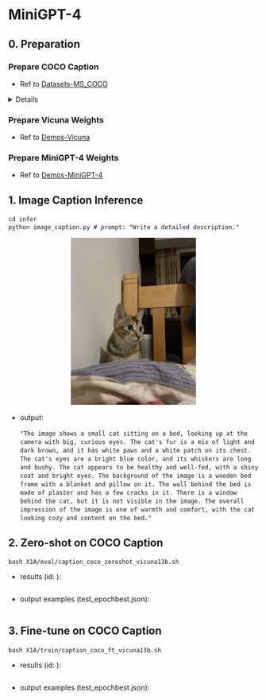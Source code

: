 # MiniGPT-4

## 0. Preparation

### Prepare COCO Caption

- Ref to [Datasets-MS_COCO](https://github.com/X1AOX1A/Datasets/tree/main/MS_COCO)

<details></summary>COCO Test Samples</summary>

```shell
{"image": "val2014/COCO_val2014_000000391895.jpg", 
"caption": ["A man with a red helmet on a small moped on a dirt road. ", 
            "Man riding a motor bike on a dirt road on the countryside.", 
            "A man riding on the back of a motorcycle.", 
            "A dirt path with a young person on a motor bike rests to the foreground of a verdant area with a bridge and a background of cloud-wreathed mountains. ", 
            "A man in a red shirt and a red hat is on a motorcycle on a hill side."]}, 
{"image": "val2014/COCO_val2014_000000060623.jpg", 
"caption": ["A young girl inhales with the intent of blowing out a candle. ", 
            "A young girl is preparing to blow out her candle.", 
            "A kid is to blow out the single candle in a bowl of birthday goodness. ", 
            "Girl blowing out the candle on an ice-cream ", 
            "A little girl is getting ready to blow out a candle on a small dessert."]}, 
{"image": "val2014/COCO_val2014_000000483108.jpg", 
"caption": ["A man on a bicycle riding next to a train", 
            "A person is riding a bicycle but there is a train in the background.", 
            "a red and white train and a man riding a bicycle", 
            "a guy that is riding his bike next to a train", 
            "A man riding a bike past a train traveling along tracks."]}, 
{"image": "val2014/COCO_val2014_000000384213.jpg",
"caption": ["A kitchen is shown with a variety of items on the counters.", 
            "A kitchen has the windows open and plaid curtains.", 
            "A kitchen with two windows and two metal sinks.", 
            "An older kitchen with cluttered counter tops but empty sink.", 
            "Glasses and bottles are placed near a kitchen sink."]}, 
{"image": "val2014/COCO_val2014_000000386164.jpg",
"caption": ["A wooden ball on top of a wooden stick.", 
            "The table is full of wooden spoons and utensils.", 
            "A wood table holding an assortment of wood cooking utensils.", 
            "A selection of wooden kitchen tools on a counter.", 
            "Wooden spoons are lined up on a table"]}, 
{"image": "val2014/COCO_val2014_000000223648.jpg",
"caption": ["Multiple wooden spoons are shown on a table top.", 
            "A table surrounded by chairs and filled with cooking utensils.", 
            "Wooden spoons laid out across a kitchen table.", 
            "Wooden spoons and forks are all over a table.", 
            "A table and chairs with wooden kitchen tools on top."]}
```
</details>

### Prepare Vicuna Weights

- Ref to [Demos-Vicuna](https://github.com/X1AOX1A/Demos/tree/main/Vicuna)

### Prepare MiniGPT-4 Weights

- Ref to [Demos-MiniGPT-4](https://github.com/X1AOX1A/Demos/blob/main/MiniGPT-4/X1A/download_minigpt4.md)

## 1. Image Caption Inference

```shell
cd infer
python image_caption.py # prompt: "Write a detailed description."
```
<p align="center">
<img src="infer/cat.jpg" alt="cat" style="width:50%;"> 
</p>

- output:

    `"The image shows a small cat sitting on a bed, looking up at the camera with big, curious eyes. The cat's fur is a mix of light and dark brown, and it has white paws and a white patch on its chest. The cat's eyes are a bright blue color, and its whiskers are long and bushy. The cat appears to be healthy and well-fed, with a shiny coat and bright eyes. The background of the image is a wooden bed frame with a blanket and pillow on it. The wall behind the bed is made of plaster and has a few cracks in it. There is a window behind the cat, but it is not visible in the image. The overall impression of the image is one of warmth and comfort, with the cat looking cozy and content on the bed."`

## 2. Zero-shot on COCO Caption

```shell
bash X1A/eval/caption_coco_zeroshot_vicuna13b.sh
```

- results (id: ):

    ```shell
    ```

- output examples (test_epochbest.json):

    ```shell
    ```

## 3. Fine-tune on COCO Caption


```shell
bash X1A/train/caption_coco_ft_vicuna13b.sh
```

- results (id: ):

    ```shell
    ```

- output examples (test_epochbest.json):

    ```shell
    ```